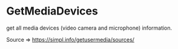 # GetMediaDevices
get all media devices (video camera and microphone) information.

Source => https://simpl.info/getusermedia/sources/

